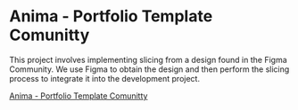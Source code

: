 # Anima - Portfolio Template Comunitty

This project involves implementing slicing from a design found in the Figma Community. We use Figma to obtain the design and then perform the slicing process to integrate it into the development project.

[Anima - Portfolio Template Comunitty](https://www.figma.com/community/file/1184894959333450190)
